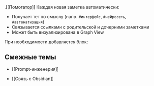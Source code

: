 .[[Помогатор]]
Каждая новая заметка автоматически:

- Получает тег по смыслу (напр. `#интерфейс`, `#нейросеть`, `#автоматизация`)
- Связывается ссылками с родительской и дочерними заметками
- Может быть визуализирована в Graph View

При необходимости добавляется блок:

## Смежные темы

- [[Prompt-инженерия]]
    
- [[Связь с Obsidian]]